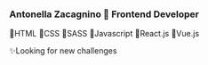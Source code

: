 ### Antonella Zacagnino 🌈 Frontend Developer

🌸HTML
🌸CSS
🌸SASS
🌸Javascript
🌸React.js
🌸Vue.js

✨Looking for new challenges
